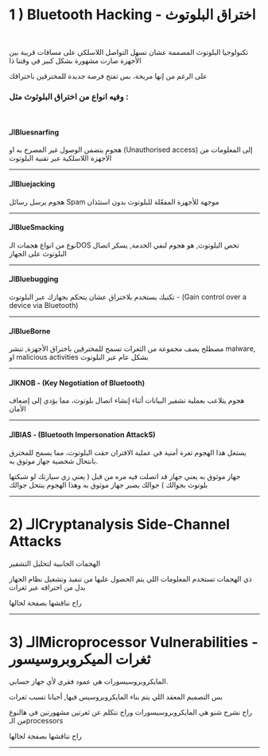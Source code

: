 
# 1 ) Bluetooth Hacking - اختراق البلوتوث

<br> 

تكنولوجيا البلوتوث المصممة عشان تسهل التواصل اللاسلكي على مسافات قريبة بين الأجهزة صارت مشهورة بشكل كبير في وقتنا ذا 

على الرغم من إنها مريحة، بس تفتح فرصة جديدة للمخترقين باختراقك

### وفيه انواع من اختراق البلوثوث مثل :
<br>


#### الـBluesnarfing
هجوم  يتضمن الوصول غير المصرح به او (Unauthorised access) إلى المعلومات من الأجهزة اللاسلكية عبر تقنية البلوتوث



<hr> 

#### الـBluejacking

هجوم يرسل رسائل Spam موجهة للأجهزة المفعّلة للبلوتوث بدون استئذان

<hr> 

#### الـBlueSmacking

نوع من انواع هجمات الـDOS تخص البلوتوث, 
هو هجوم لنفي الخدمة, يسكر اتصال البلوتوث على الجهاز

<hr> 

#### الـBluebugging

تكنيك يستخدم بلاختراق عشان يتحكم بجهازك عبر البلوتوث - (Gain control over a device via Bluetooth)

<hr>

#### الـBlueBorne

مصطلح يصف مجموعة من الثغرات تسمح للمخترقين باختراق الأجهزة, تنشر malware, او malicious activities بشكل عام عبر البلوتوث
<hr> 

#### الـKNOB - (Key Negotiation of Bluetooth)

هجوم يتلاعب بعملية تشفير البيانات أثناء إنشاء اتصال بلوتوث، مما يؤدي إلى إضعاف الأمان

<hr> 

#### الـBIAS  - (Bluetooth Impersonation AttackS)

يستغل هذا الهجوم ثغرة أمنية في عملية الاقتران حقت البلوتوث، مما يسمح للمخترق بانتحال شخصية جهاز موثوق به.

جهاز موثوق به يعني جهاز قد اتصلت فيه مره من قبل ( يعني زي سيارتك لو شبكتها بلوتوث بجوالك ) جوالك يصير جهاز موثوق به وهذا الهجوم ينتحل جوالك

<hr>

# 2) الـCryptanalysis Side-Channel Attacks

 الهجمات الجانبية لتحليل التشفير

 ذي الهجمات تستخدم المعلومات اللي يتم الحصول عليها من تنفيذ وتشغيل نظام الجهاز بدل من اختراقه عبر ثغرات

راح نناقشها بصفحة لحالها

<hr> 

# 3) الـMicroprocessor Vulnerabilities - ثغرات الميكروبروسيسور
المايكروبروسيسورات هي عمود فقري لأي جهاز حسابي.

بس التصميم المعقد اللي يتم بناء المايكروبروسيس فيها, أحيانا تسبب ثغرات

راح نشرح شنو هي المايكروبروسيسورات وراح نتكلم عن ثغرتين مشهورتين في هالنوع من الـprocessors

راح نناقشها بصفحة لحالها

<hr> 
